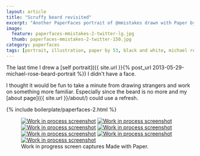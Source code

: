 ```yaml
---
layout: article
title: "Scruffy beard revisited"
excerpt: "Another PaperFaces portrait of @mmistakes drawn with Paper by 53 on an iPad."
image: 
  feature: paperfaces-mmistakes-2-twitter-lg.jpg
  thumb: paperfaces-mmistakes-2-twitter-150.jpg
category: paperfaces
tags: [portrait, illustration, paper by 53, black and white, michael rose]
---
```


The last time I drew a [self portrait]({{ site.url }}{% post_url 2013-05-29-michael-rose-beard-portrait %}) I didn't have a face.

I thought it would be fun to take a minute from drawing strangers and work on something more familiar. Especially since the beard is no more and my [about page]({{ site.url }}/about/) could use a refresh.

{% include boilerplate/paperfaces-2.html %}

<figure class="third">
  <a href="{{ site.url }}/images/paperfaces-mmistakes-2-process-1-lg.jpg"><img src="{{ site.url }}/images/paperfaces-mmistakes-2-process-1-600.jpg" alt="Work in process screenshot"></a>
  <a href="{{ site.url }}/images/paperfaces-mmistakes-2-process-2-lg.jpg"><img src="{{ site.url }}/images/paperfaces-mmistakes-2-process-2-600.jpg" alt="Work in process screenshot"></a>
  <a href="{{ site.url }}/images/paperfaces-mmistakes-2-process-3-lg.jpg"><img src="{{ site.url }}/images/paperfaces-mmistakes-2-process-3-600.jpg" alt="Work in process screenshot"></a>
  <a href="{{ site.url }}/images/paperfaces-mmistakes-2-process-4-lg.jpg"><img src="{{ site.url }}/images/paperfaces-mmistakes-2-process-4-600.jpg" alt="Work in process screenshot"></a>
  <a href="{{ site.url }}/images/paperfaces-mmistakes-2-process-5-lg.jpg"><img src="{{ site.url }}/images/paperfaces-mmistakes-2-process-5-600.jpg" alt="Work in process screenshot"></a>
  <a href="{{ site.url }}/images/paperfaces-mmistakes-2-process-6-lg.jpg"><img src="{{ site.url }}/images/paperfaces-mmistakes-2-process-6-600.jpg" alt="Work in process screenshot"></a>
  <a href="{{ site.url }}/images/paperfaces-mmistakes-2-process-7-lg.jpg"><img src="{{ site.url }}/images/paperfaces-mmistakes-2-process-7-600.jpg" alt="Work in process screenshot"></a>
  <figcaption>Work in progress screen captures Made with Paper.</figcaption>
</figure>